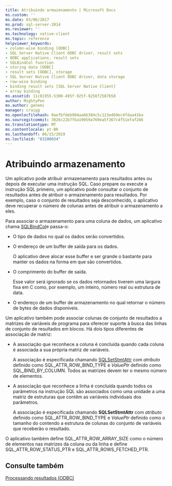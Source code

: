 ```yaml
---
title: Atribuindo armazenamento | Microsoft Docs
ms.custom: ''
ms.date: 03/06/2017
ms.prod: sql-server-2014
ms.reviewer: ''
ms.technology: native-client
ms.topic: reference
helpviewer_keywords:
- column-wise binding [ODBC]
- SQL Server Native Client ODBC driver, result sets
- ODBC applications, result sets
- SQLBindCol function
- storing data [ODBC]
- result sets [ODBC], storage
- SQL Server Native Client ODBC driver, data storage
- row-wise binding
- binding result sets [SQL Server Native Client]
- array binding
ms.assetid: 11c81955-5300-495f-925f-9256f2587b58
author: MightyPen
ms.author: genemi
manager: craigg
ms.openlocfilehash: 0aefbfdeb984aa6b384c5c123ed69ec4fdaa41ba
ms.sourcegitcommit: 3026c22b7fba19059a769ea5f367c4f51efaf286
ms.translationtype: MT
ms.contentlocale: pt-BR
ms.lasthandoff: 06/15/2019
ms.locfileid: "63200034"
---
```

# <a name="assigning-storage"></a>Atribuindo armazenamento
  Um aplicativo pode atribuir armazenamento para resultados antes ou depois de executar uma instrução SQL. Caso prepare ou execute a instrução SQL primeiro, um aplicativo pode consultar o conjunto de resultados antes de atribuir o armazenamento para resultados. Por exemplo, caso o conjunto de resultados seja desconhecido, o aplicativo deve recuperar o número de colunas antes de atribuir o armazenamento a eles.  
  
 Para associar o armazenamento para uma coluna de dados, um aplicativo chama [SQLBindCol](../native-client-odbc-api/sqlbindcol.md)e passa-o:  
  
-   O tipo de dados no qual os dados serão convertidos.  
  
-   O endereço de um buffer de saída para os dados.  
  
     O aplicativo deve alocar esse buffer e ser grande o bastante para manter os dados na forma em que são convertidos.  
  
-   O comprimento do buffer de saída.  
  
     Esse valor será ignorado se os dados retornados tiverem uma largura fixa em C como, por exemplo, um inteiro, número real ou estrutura de data.  
  
-   O endereço de um buffer de armazenamento no qual retornar o número de bytes de dados disponíveis.  
  
 Um aplicativo também pode associar colunas de conjunto de resultados a matrizes de variáveis de programa para oferecer suporte à busca das linhas de conjunto de resultados em blocos. Há dois tipos diferentes de associação de matriz:  
  
-   A associação que reconhece a coluna é concluída quando cada coluna é associada a sua própria matriz de variáveis.  
  
     A associação é especificada chamando [SQLSetStmtAttr](../native-client-odbc-api/sqlsetstmtattr.md) com *atributo* definido como SQL_ATTR_ROW_BIND_TYPE e *ValuePtr* definido como SQL_BIND_BY_COLUMN. Todos as matrizes devem ter o mesmo número de elementos.  
  
-   A associação que reconhece a linha é concluída quando todos os parâmetros na instrução SQL são associados como uma unidade a uma matriz de estruturas que contêm as variáveis individuais dos parâmetros.  
  
     A associação é especificada chamando **SQLSetStmtAttr** com *atributo* definido como SQL_ATTR_ROW_BIND_TYPE e *ValuePtr* definido como o tamanho do contendo a estrutura de colunas do conjunto de variáveis que receberão o resultado.  
  
 O aplicativo também define SQL_ATTR_ROW_ARRAY_SIZE como o número de elementos nas matrizes da coluna ou da linha e define SQL_ATTR_ROW_STATUS_PTR e SQL_ATTR_ROWS_FETCHED_PTR.  
  
## <a name="see-also"></a>Consulte também  
 [Processando resultados &#40;ODBC&#41;](processing-results-odbc.md)  
  
  
